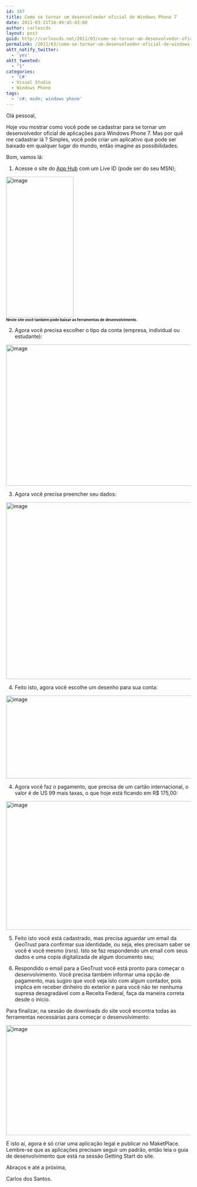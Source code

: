 ```yaml
---
id: 347
title: Como se tornar um desenvolvedor oficial de Windows Phone 7
date: 2011-03-21T16:49:45-03:00
author: carloscds
layout: post
guid: http://carloscds.net/2011/03/como-se-tornar-um-desenvolvedor-oficial-de-windows-phone-7/
permalink: /2011/03/como-se-tornar-um-desenvolvedor-oficial-de-windows-phone-7/
aktt_notify_twitter:
  - 'yes'
aktt_tweeted:
  - "1"
categories:
  - 'C#'
  - Visual Studio
  - Windows Phone
tags:
  - 'c#; msdn; windows phone'
---
```

Olá pessoal,

Hoje vou mostrar como você pode se cadastrar para se tornar um desenvolvedor oficial de aplicações para Windows Phone 7. Mas por quê me cadastrar lá ? Simples, você pode criar um aplicativo que pode ser baixado em qualquer lugar do mundo, então imagine as possibilidades.

Bom, vamos lá: 

1. Acesse o site do <a href="http://create.msdn.com/en-US/" target="_blank">App Hub</a> com um Live ID (pode ser do seu MSN);

[<img style="background-image: none; border-bottom: 0px; border-left: 0px; padding-left: 0px; padding-right: 0px; display: inline; border-top: 0px; border-right: 0px; padding-top: 0px" title="image" border="0" alt="image" src="http://carloscds.net/wp-content/uploads/2011/03/image_thumb.png" width="184" height="384" />](http://carloscds.net/wp-content/uploads/2011/03/image.png)  
**<font size="1">Neste site você também pode baixar as ferramentas de desenvolvimento.</font>**

2. Agora você precisa escolher o tipo da conta (empresa, individual ou estudante):

[<img style="background-image: none; border-bottom: 0px; border-left: 0px; padding-left: 0px; padding-right: 0px; display: inline; border-top: 0px; border-right: 0px; padding-top: 0px" title="image" border="0" alt="image" src="http://carloscds.net/wp-content/uploads/2011/03/image_thumb1.png" width="530" height="385" />](http://carloscds.net/wp-content/uploads/2011/03/image1.png)

3. Agora você precisa preencher seu dados:

[<img style="background-image: none; border-bottom: 0px; border-left: 0px; padding-left: 0px; padding-right: 0px; display: inline; border-top: 0px; border-right: 0px; padding-top: 0px" title="image" border="0" alt="image" src="http://carloscds.net/wp-content/uploads/2011/03/image_thumb2.png" width="532" height="482" />](http://carloscds.net/wp-content/uploads/2011/03/image2.png)

4. Feito isto, agora você escolhe um desenho para sua conta:

[<img style="background-image: none; border-bottom: 0px; border-left: 0px; padding-left: 0px; padding-right: 0px; display: inline; border-top: 0px; border-right: 0px; padding-top: 0px" title="image" border="0" alt="image" src="http://carloscds.net/wp-content/uploads/2011/03/image_thumb3.png" width="541" height="226" />](http://carloscds.net/wp-content/uploads/2011/03/image3.png)

4. Agora você faz o pagamento, que precisa de um cartão internacional, o valor é de US 99 mais taxas, o que hoje está ficando em R$ 175,00:

[<img style="background-image: none; border-bottom: 0px; border-left: 0px; padding-left: 0px; padding-right: 0px; display: inline; border-top: 0px; border-right: 0px; padding-top: 0px" title="image" border="0" alt="image" src="http://carloscds.net/wp-content/uploads/2011/03/image_thumb4.png" width="541" height="351" />](http://carloscds.net/wp-content/uploads/2011/03/image4.png)

5. Feito isto você está cadastrado, mas precisa aguardar um email da GeoTrust para confirmar sua identidade, ou seja, eles precisam saber se você é você mesmo (rsrs). Isto se faz respondendo um email com seus dados e uma copia digitalizada de algum documento seu;

6. Respondido o email para a GeoTrust você está pronto para começar o desenvolvimento. Você precisa também informar uma opção de pagamento, mas sugiro que você veja isto com algum contador, pois implica em receber dinheiro do exterior e para você não ter nenhuma supresa desagradável com a Receita Federal, faça da maneira correta desde o início.

Para finalizar, na sessão de downloads do site você encontra todas as ferramentas necessárias para começar o desenvolvimento:

[<img style="background-image: none; border-bottom: 0px; border-left: 0px; padding-left: 0px; padding-right: 0px; display: inline; border-top: 0px; border-right: 0px; padding-top: 0px" title="image" border="0" alt="image" src="http://carloscds.net/wp-content/uploads/2011/03/image_thumb5.png" width="621" height="300" />](http://carloscds.net/wp-content/uploads/2011/03/image5.png)

É isto aí, agora é só criar uma aplicação legal e publicar no MaketPlace. Lembre-se que as aplicações precisam seguir um padrão, então leia o guia de desenvolvimento que está na sessão Getting Start do site.

Abraços e até a próxima,

Carlos dos Santos.